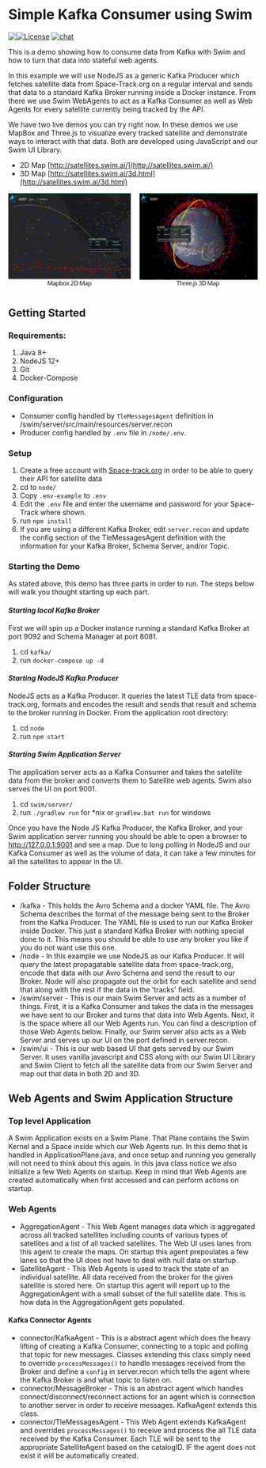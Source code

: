 # Simple Kafka Consumer using Swim

<a href="https://www.swimos.org"><img src="https://docs.swimos.org/readme/marlin-blue.svg" align="left"></a>
[![License](https://img.shields.io/badge/License-Apache%202.0-blue.svg)](LICENSE)
[![chat](https://img.shields.io/badge/chat-Gitter-green.svg)](https://gitter.im/swimos/community)

This is a demo showing how to consume data from Kafka with Swim and how to turn that data into stateful web agents.

In this example we will use NodeJS as a generic Kafka Producer which fetches satellite data from Space-Track.org on a regular interval and sends that data to a standard Kafka Broker running inside a Docker instance. From there we use Swim WebAgents to act as a Kafka Consumer as well as Web Agents for every satellite currently being tracked by the API.

We have two live demos you can try right now. In these demos we use MapBox and Three.js to visualize every tracked satellite and demonstrate ways to interact with that data. Both are developed using JavaScript and our Swim UI Library.

 * 2D Map [http://satellites.swim.ai/](http://satellites.swim.ai/)
 * 3D Map [http://satellites.swim.ai/3d.html](http://satellites.swim.ai/3d.html)

![screnshots](/swim/ui/webRoot/assets/images/maps-screencap.png)

## Getting Started
### Requirements:
1. Java 8+
2. NodeJS 12+
3. Git
4. Docker-Compose

### Configuration
* Consumer config handled by `TleMessagesAgent` definition in /swim/server/src/main/resources/server.recon
* Producer config handled by `.env` file in `/node/.env`. 

### Setup
1. Create a free account with [Space-track.org](https://www.space-track.org/auth/createAccount) in order to be able to query their API for satellite data
2. cd to `node/`
3. Copy `.env-example` to `.env`
4. Edit the `.env` file and enter the username and password for your Space-Track where shown.
5. run `npm install`
6. If you are using a different Kafka Broker, edit `server.recon` and update the config section of the TleMessagesAgent definition with the information for your Kafka Broker, Schema Server, and/or Topic.

### Starting the Demo
As stated above, this demo has three parts in order to run. The steps below will walk you thought starting up each part.

#### *Starting local Kafka Broker*
First we will spin up a Docker instance running a standard Kafka Broker at port 9092 and Schema Manager at port 8081.
1. cd `kafka/`
2. run `docker-compose up -d`

#### *Starting NodeJS Kafka Producer*
NodeJS acts as a Kafka Producer. It queries the latest TLE data from space-track.org, formats and encodes the result and sends that result and schema to the broker running in Docker. 
From the application root directory:
1. cd `node`
2. run `npm start`

#### *Starting Swim Application Server*
The application server acts as a Kafka Consumer and takes the satellite data from the broker and converts them to Satellite web agents. Swim also serves the UI on port 9001.
1. cd `swim/server/`
2. run `./gradlew run` for *nix or `gradlew.bat run` for windows


Once you have the Node JS Kafka Producer, the Kafka Broker, and your Swim application server running you should be able to open a browser to http://127.0.0.1:9001 and see a map. Due to long polling in NodeJS and our Kafka Consumer as well as the volume of data, it can take a few minutes for all the satellites to appear in the UI.

## Folder Structure
* /kafka - This holds the Avro Schema and a docker YAML file. The Avro Schema describes the format of the message being sent to the Broker from the Kafka Producer. The YAML file is used to run our Kafka Broker inside Docker. This just a standard Kafka Broker with nothing special done to it. This means you should be able to use any broker you like if you do not want use this one.
* /node - In this example we use NodeJS as our Kafka Producer. It will query the latest propagatable satellite data from space-track.org, encode that data with our Avro Schema and send the result to our Broker. Node will also propagate out the orbit for each satellite and send that along with the rest if the data in the 'tracks' field.
* /swim/server - This is our main Swim Server and acts as a number of things. First, it is a Kafka Consumer and takes the data in the messages we have sent to our Broker and turns that data into Web Agents. Next, it is the space where all our Web Agents run. You can find a description of those Web Agents below. Finally, our Swim server also acts as a Web Server and serves up our UI on the port defined in server.recon.
* /swim/ui - This is our web based UI that gets served by our Swim Server. It uses vanilla javascript and CSS along with our Swim UI Library and Swim Client to fetch all the satellite data from our Swim Server and map out that data in both 2D and 3D.

## Web Agents and Swim Application Structure

### Top level Application

A Swim Application exists on a Swim Plane. That Plane contains the Swim Kernel and a Space inside which our Web Agents run. In this demo that is handled in ApplicationPlane.java, and once setup and running you generally will not need to think about this again. In this java class notice we also initialize a few Web Agents on startup. Keep in mind that Web Agents are created automatically when first accessed and can perform actions on startup.

### Web Agents

* AggregationAgent - This Web Agent manages data which is aggregated across all tracked satellites including counts of various types of satellites and a list of all tracked satellites. The Web UI uses lanes from this agent to create the maps. On startup this agent prepoulates a few lanes so that the UI does not have to deal with null data on startup.
* SatelliteAgent - This Web Agents is used to track the state of an individual satellite. All data received from the broker for the given satellite is stored here. On startup this agent will report up to the AggregationAgent with a small subset of the full satellite date. This is how data in the AggregationAgent gets populated.

#### Kafka Connector Agents
* connector/KafkaAgent - This is a abstract agent which does the heavy lifting of creating a Kafka Consumer, connecting to a topic and polling that topic for new messages. Classes extending this class simply need to override `processMessages()` to handle messages received from the Broker and define a `config` in server.recon which tells the agent where the Kafka Broker is and what topic to listen on.
* connector/MessageBroker - This is an abstract agent which handles connect/disconnect/reconnect actions for an agent which is connection to another server in order to receive messages. KafkaAgent extends this class.
* connector/TleMessagesAgent - This Web Agent extends KafkaAgent and overrides `processMessages()` to receive and process the all TLE data received by the Kafka Consumer. Each TLE will be sent to the appropriate SatelliteAgent based on the catalogID. IF the agent does not exist it will be automatically created.


